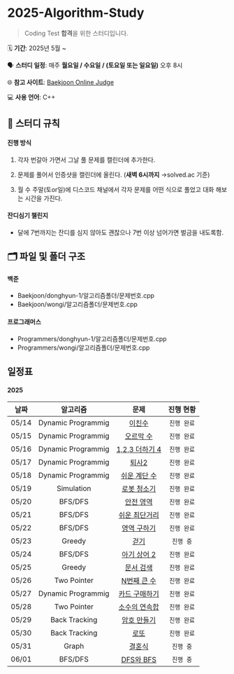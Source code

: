 # 2025-Algorithm-Study

> Coding Test **합격**을 위한 스터디입니다. 

🗓️ **기간**: 2025년 5월 ~

🗣️ **스터디 일정**: 매주 **월요일 / 수요일 / (토요일 또는 일요일)** 오후 8시

🌐 **참고 사이트**: [Baekjoon Online Judge](https://www.acmicpc.net)

💻 **사용 언어**: C++

## 📌 스터디 규칙

#### 진행 방식

1. 각자 번갈아 가면서 그날 풀 문제를 캘린더에 추가한다.
   
2. 문제를 풀어서 인증샷을 캘린더에 올린다. (**새벽 6시까지** →solved.ac 기준)
   
3. 월 수 주말(토or일)에 디스코드 채널에서 각자 문제를 어떤 식으로 풀었고 대화 해보는 시간을 가진다.

#### 잔디심기 챌린지

- 달에 7번까지는 잔디를 심지 않아도 괜찮으나 7번 이상 넘어가면 벌금을 내도록함.


## 🗂 파일 및 폴더 구조

#### 백준

- Baekjoon/donghyun-1/알고리즘폴더/문제번호.cpp
- Baekjoon/wongi/알고리즘폴더/문제번호.cpp

#### 프로그래머스

- Programmers/donghyun-1/알고리즘폴더/문제번호.cpp
- Programmers/wongi/알고리즘폴더/문제번호.cpp


## 일정표
   
#### 2025

| 날짜 | 알고리즘 | 문제 | 진행 현황 |
|:---:|:---:|:---:|:---:|
| 05/14 | Dynamic Programmig | [이친수](https://www.acmicpc.net/problem/2193) | `진행 완료` |
| 05/15 | Dynamic Programmig | [오르막 수](https://www.acmicpc.net/problem/11057) | `진행 완료` |
| 05/16 | Dynamic Programmig | [1,2,3 더하기 4](https://www.acmicpc.net/problem/15989) | `진행 완료` |
| 05/17 | Dynamic Programmig | [퇴사2](https://www.acmicpc.net/problem/15486) | `진행 완료` |
| 05/18 | Dynamic Programmig | [쉬운 계단 수](https://www.acmicpc.net/problem/10844) | `진행 완료` |
| 05/19 | Simulation | [로봇 청소기](https://www.acmicpc.net/problem/14503) | `진행 완료` |
| 05/20 | BFS/DFS | [안전 영역](https://www.acmicpc.net/problem/2468) | `진행 완료` |
| 05/21 | BFS/DFS | [쉬운 최단거리](https://www.acmicpc.net/problem/14940) | `진행 완료` |
| 05/22 | BFS/DFS | [영역 구하기](https://www.acmicpc.net/problem/2583) | `진행 완료` |
| 05/23 | Greedy | [걷기](https://www.acmicpc.net/problem/1459) | `진행 중` |
| 05/24 | BFS/DFS | [아기 상어 2](https://www.acmicpc.net/problem/17086) | `진행 완료` |
| 05/25 | Greedy | [문서 검색](https://www.acmicpc.net/problem/1543) | `진행 완료` |
| 05/26 | Two Pointer | [N번째 큰 수](https://www.acmicpc.net/problem/2075) | `진행 완료` |
| 05/27 | Dynamic Programmig | [카드 구매하기](https://www.acmicpc.net/problem/11052) | `진행 완료` |
| 05/28 | Two Pointer | [소수의 연속합](https://www.acmicpc.net/problem/1644) | `진행 완료` |
| 05/29 | Back Tracking | [암호 만들기](https://www.acmicpc.net/problem/1759) | `진행 완료` |
| 05/30 | Back Tracking | [로또](https://www.acmicpc.net/problem/6603) | `진행 완료` |
| 05/31 | Graph | [결혼식](https://www.acmicpc.net/problem/5567) | `진행 중` |
| 06/01 | BFS/DFS | [DFS와 BFS](https://www.acmicpc.net/problem/1260) | `진행 중` |
